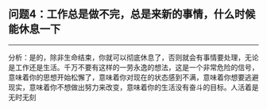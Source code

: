 ## 问题4：工作总是做不完，总是来新的事情，什么时候能休息一下

---

分析：是的，除非生命结束，你就可以彻底休息了，否则就会有事情要处理，无论是工作还是生活。千万不要有这样的一劳永逸的想法，这是一个非常危险的信号，意味着你的思想开始松懈了，意味着你对现在的状态感到不满，意味着你想要逃避现实，意味着你不想做出努力来改变，意味着你的生活没有奋斗的目标。人活着是无时无刻

